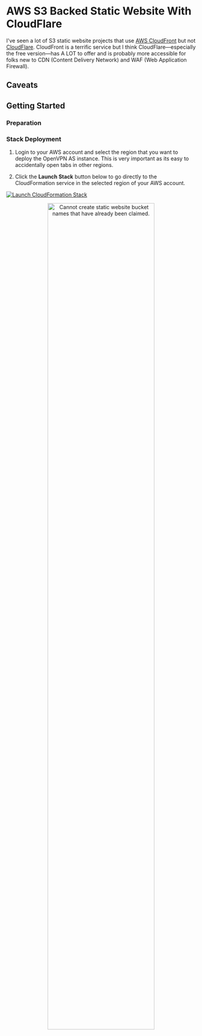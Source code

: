 # AWS S3 Backed Static Website With CloudFlare

I've seen a lot of S3 static website projects that use [AWS CloudFront](http://docs.aws.amazon.com/AmazonCloudFront/latest/DeveloperGuide/Introduction.html) but not [CloudFlare](https://www.cloudflare.com/). CloudFront is a terrific service but I think CloudFlare&mdash;especially the free version&mdash;has A LOT to offer and is probably more accessible for folks new to CDN (Content Delivery Network) and WAF (Web Application Firewall).

## Caveats

## Getting Started

### Preparation

### Stack Deployment

1. Login to your AWS account and select the region that you want to deploy the OpenVPN AS instance. This is very important as its easy to accidentally open tabs in other regions.

2. Click the **Launch Stack** button below to go directly to the CloudFormation service in the selected region of your AWS account.

[![Launch CloudFormation Stack](https://s3.amazonaws.com/cloudformation-examples/cloudformation-launch-stack.png
)](https://console.aws.amazon.com/cloudformation/home?region=us-west-2#/stacks/new?stackName=s3-cloudflare-static-website&templateURL=https://s3-us-west-2.amazonaws.com/github.aws-s3-backed-cloudflare-static-website/aws-s3-backed-cloudflare-static-website.yml)


<p align="center"> 
<img src="https://github.com/virtualjj/aws-s3-backed-cloudflare-static-website/blob/master/images/readme/caveats-cannot-create-microsoft-com-bucket.jpg" alt="Cannot create static website bucket names that have already been claimed." height="75%" width="75%">
</p>